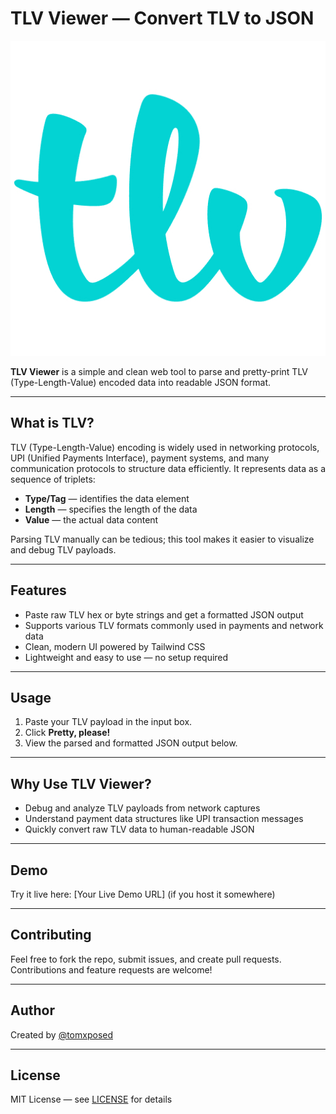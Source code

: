 # TLV Viewer — Convert TLV to JSON

![TLV Viewer](logo.jpg)

**TLV Viewer** is a simple and clean web tool to parse and pretty-print TLV (Type-Length-Value) encoded data into readable JSON format. 

---

## What is TLV?

TLV (Type-Length-Value) encoding is widely used in networking protocols, UPI (Unified Payments Interface), payment systems, and many communication protocols to structure data efficiently. It represents data as a sequence of triplets: 

- **Type/Tag** — identifies the data element  
- **Length** — specifies the length of the data  
- **Value** — the actual data content  

Parsing TLV manually can be tedious; this tool makes it easier to visualize and debug TLV payloads.

---

## Features

- Paste raw TLV hex or byte strings and get a formatted JSON output  
- Supports various TLV formats commonly used in payments and network data  
- Clean, modern UI powered by Tailwind CSS  
- Lightweight and easy to use — no setup required

---

## Usage

1. Paste your TLV payload in the input box.  
2. Click **Pretty, please!**  
3. View the parsed and formatted JSON output below.

---

## Why Use TLV Viewer?

- Debug and analyze TLV payloads from network captures  
- Understand payment data structures like UPI transaction messages  
- Quickly convert raw TLV data to human-readable JSON  

---

## Demo

Try it live here: [Your Live Demo URL] (if you host it somewhere)

---

## Contributing

Feel free to fork the repo, submit issues, and create pull requests. Contributions and feature requests are welcome!

---

## Author

Created by [@tomxposed](https://github.com/tomxposed)

---

## License

MIT License — see [LICENSE](LICENSE) for details